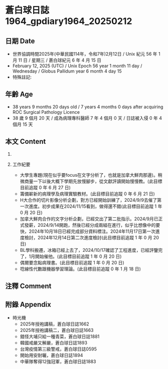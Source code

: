 [_metadata_:encoding]: - "utf-8"
[_metadata_:language]: - "zh-Hant-TW"
[_metadata_:fileformat]: - "markdown"
[_metadata_:MIME_type]: - "text/plain"
[_metadata_:markdown_version]: - "commonmark version 0.30"
[_metadata_:markdown_spec]: - "https://spec.commonmark.org/0.30/"

# 蒼白球日誌1964_gpdiary1964_20250212 #

## 日期 Date ##

* 世界協調時間2025年(中華民國114年，令和7年)2月12日 / Unix 紀元 56 年 1 月 11 日 / 星期三 / 蒼白球紀元 6 年 4 月 15 日
* February 12, 2025 (UTC) / Unix Epoch 56 year 1 month 11 day / Wednesday / Globus Pallidum year 6 month 4 day 15
* 特殊註記:

## 年齡 Age ##

* 38 years 9 months 20 days old / 7 years 4 months 0 days after acquiring ROC Surgical Pathology Licence
* 38 歲 9 個月 20 天 / 成為病理專科醫師 7 年 4 個月 0 天 / 日誌被入侵 0 年 4 個月 15 天

## 本文 Content ##

1. 

2. 工作紀要

    - 大學生專題(現在似乎要focus在文字分析了，也就是加拿大鮮肉那邊)。稍微商量一下以後大概下學期先放慢腳步，從文獻評讀開始慢慢教。(此目標目前追蹤 0 年 6 月 27 日)
    - 籌備嶄新的病理學及病理實驗教材。(此目標目前追蹤 0 年 6 月 21 日)
    - H大合作的切片影像分析企劃，對方已經開始訓練了，2024/9/9去催了第一次進度。初步成果在2024/11/15看到，做得還不錯(此目標目前追蹤 1 年 0 月 20 日)
    - 加拿大鮮肉合作的文字分析企劃，已經交出了第二批指示。2024/9月已正式發薪，2024/9/14開跑，然後已經分成兩組在進行，似乎比想像中的要快，2024年10月18日已經完成部分資料標注。2024年11月17日第一次進度檢討，2024年12月14日第二次進度檢討(此目標目前追蹤 1 年 0 月 20 日)
    - BL學科搬遷，冰箱已經上去了，2024/10/17確認了工程進度，已經評鑒完了，1月開始催他。(此目標目前追蹤 1 年 0 月 20 日)
    - 偶爾要念點病理書。(此目標目前追蹤 1 年 0 月 20 日)
    - 唸線性代數跟機器學習理論。(此目標目前追蹤 0 年 1 月 18 日)

## 注釋 Comment ##


## 附錄 Appendix ##

* 時光機
    - 2025年授袍講稿，蒼白球日誌1662
    - 2025年授袍講稿二，蒼白球日誌1663
    - 錯怪大埔只給一種青菜，蒼白球日誌1881
    - 韓國戒嚴又解嚴，蒼白球日誌1893
    - 台灣疫情第三級警戒，蒼白球日誌0595
    - 開始用安耐曬，蒼白球日誌1894
    - 中華隊奪得12強冠軍，蒼白球日誌1883
